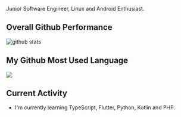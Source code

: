 Junior Software Engineer, Linux and Android Enthusiast.

## Overall Github Performance

![github stats](https://github-readme-stats.vercel.app/api?username=FerryAr&show_icons=true&theme=nord&count_private=true&include_all_commits=true)

## My Github Most Used Language

<img src="https://github-readme-stats.vercel.app/api/top-langs/?username=FerryAr&theme=nord&hide=scss&langs_count=10&layout=compact">

## Current Activity

- I'm currently learning TypeScript, Flutter, Python, Kotlin and PHP.


